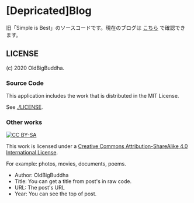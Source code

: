 # [Depricated]Blog

旧「Simple is Best」のソースコードです。現在のブログは [こちら](https://github.com/OldBigBuddha/new-blog) で確認できます。

## LICENSE

(c) 2020 OldBigBuddha.

### Source Code

This application includes the work that is distributed in the MIT License.

See [./LICENSE](./LICENSE).

### Other works

[![CC BY-SA](https://i.creativecommons.org/l/by-sa/4.0/88x31.png)](http://creativecommons.org/licenses/by-sa/4.0/)

This work is licensed under a [Creative Commons Attribution-ShareAlike 4.0 International License](http://creativecommons.org/licenses/by-sa/4.0/).

For example: photos, movies, documents, poems.

- Author: OldBigBuddha
- Title: You can get a title from post's <title><Title></title> in raw code.
- URL: The post's URL
- Year: You can see the top of post.
